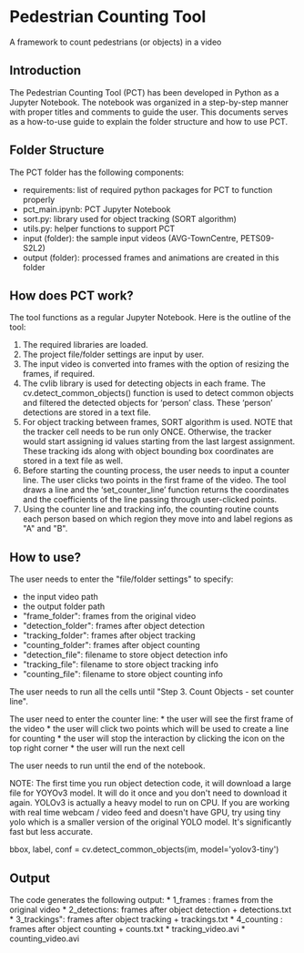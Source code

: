# Pedestrian Counting Tool
A framework to count pedestrians (or objects) in a video

Introduction
--------------------
The Pedestrian Counting Tool (PCT) has been developed in Python as a Jupyter Notebook. The notebook was organized in a step-by-step manner with proper titles and comments to guide the user. This documents serves as a how-to-use guide to explain the folder structure and how to use PCT.

Folder Structure
--------------------
The PCT folder has the following components:  
  * requirements: list of required python packages for PCT to function properly  
  * pct_main.ipynb: PCT Jupyter Notebook  
  * sort.py: library used for object tracking (SORT algorithm)  
  * utils.py: helper functions to support PCT   
  * input (folder): the sample input videos (AVG-TownCentre, PETS09-S2L2)  
  * output (folder): processed frames and animations are created in this folder  

How does PCT work?
--------------------
The tool functions as a regular Jupyter Notebook. Here is the outline of the tool:

1. The required libraries are loaded.  
2. The project file/folder settings are input by user.  
3. The input video is converted into frames with the option of resizing the frames, if required.   
4. The cvlib library is used for detecting objects in each frame. The cv.detect_common_objects() function is used to detect common objects and filtered the detected objects for ‘person’ class. These ‘person’ detections are stored in a text file.  
5. For object tracking between frames, SORT algorithm is used. NOTE that the tracker cell needs to be run only ONCE. Otherwise, the tracker would start assigning id values starting from the last largest assignment. These tracking ids along with object bounding box coordinates are stored in a text file as well.  
6. Before starting the counting process, the user needs to input a counter line. The user clicks two points in the first frame of the video. The tool draws a line and the ‘set_counter_line’ function returns the coordinates and the coefficients of the line passing through user-clicked points.  
7. Using the counter line and tracking info, the counting routine counts each person based on which region they move into and label regions as "A" and "B".  
   
How to use?
--------------------
The user needs to enter the "file/folder settings" to specify:
  * the input video path  
  * the output folder path  
  * "frame_folder": frames from the original video  
  * "detection_folder": frames after object detection  
  * "tracking_folder": frames after object tracking  
  * "counting_folder": frames after object counting  
  * "detection_file": filename to store object detection info  
  * "tracking_file": filename to store object tracking info  
  * "counting_file": filename to store object counting info  
    
The user needs to run all the cells until "Step 3. Count Objects - set counter line".

The user need to enter the counter line:
    * the user will see the first frame of the video
    * the user will click two points which will be used to create a line for counting
    * the user will stop the interaction by clicking the icon on the top right corner
    * the user will run the next cell

The user needs to run until the end of the notebook.

NOTE: The first time you run object detection code, it will download a large file
for YOYOv3 model. It will do it once and you don't need to download it again.
YOLOv3 is actually a heavy model to run on CPU. If you are working with real time
webcam / video feed and doesn't have GPU, try using tiny yolo which is a smaller
version of the original YOLO model. It's significantly fast but less accurate.

bbox, label, conf = cv.detect_common_objects(im, model='yolov3-tiny')

Output
--------------------
The code generates the following output:
    * 1_frames    : frames from the original video
    * 2_detections: frames after object detection  + detections.txt
    * 3_trackings": frames after object tracking   + trackings.txt
    * 4_counting  : frames after object counting   + counts.txt
    * tracking_video.avi
    * counting_video.avi
    
